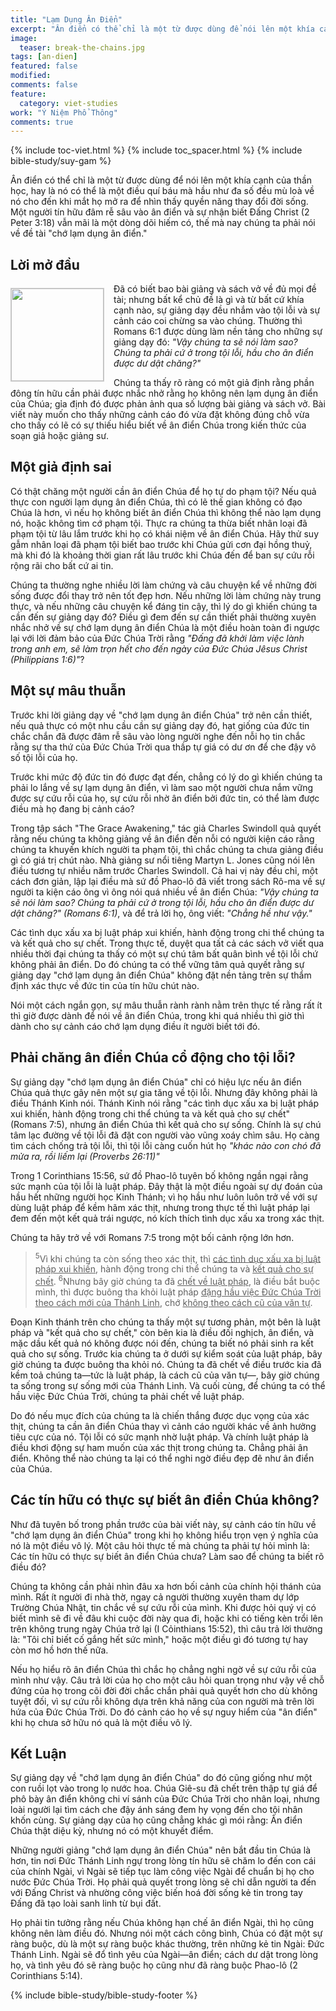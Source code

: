 ```yaml
---
title: "Lạm Dụng Ân Điển"
excerpt: "Ân điển có thể chỉ là một từ được dùng để nói lên một khía cạnh của thần học, hay là nó có thể là một điều quí báu mà hầu như đa số đều mù loà về nó cho đến khi mắt họ mở ra để nhìn thấy quyền năng thay đổi đời sống."
image: 
  teaser: break-the-chains.jpg
tags: [an-dien]
featured: false
modified:
comments: false
feature:
  category: viet-studies
work: "Ý Niệm Phổ Thông"
comments: true
---
```


{% include toc-viet.html %}
{% include toc_spacer.html %}
{% include bible-study/suy-gam %}

Ân điển có thể chỉ là một từ được dùng để nói lên một khía cạnh của thần học, hay là nó có thể là một điều quí báu mà hầu như đa số đều mù loà về nó cho đến khi mắt họ mở ra để nhìn thấy quyền năng thay đổi đời sống. Một người tín hữu đâm rễ sâu vào ân điển và sự nhận biết Đấng Christ (2 Peter 3:18) vẫn mãi là một dòng dõi hiếm có, thế mà nay chúng ta phải nói về đề tài "chớ lạm dụng ân điển."

## Lời mở đầu

<div>
<p>
<img alt src="{{ site.url }}/assets/images/break-the-chains.jpg" style="border: 1px solid #cccccc; margin: 7px 15px 0px 0px; max-width: 100%; height: 148px; padding: 0px; float: left;">
Đã có biết bao bài giảng và sách vở về đủ mọi đề tài; nhưng bất kể chủ đề là gì và từ bất cứ khía cạnh nào, sự giảng dạy đều nhắm vào tội lỗi và sự cảnh cáo coi chừng sa vào chúng. Thường thì Romans 6:1 được dùng làm nền tảng cho những sự giảng dạy đó: <em>"Vậy chúng ta sẽ nói làm sao? Chúng ta phải cứ ở trong tội lỗi, hầu cho ân điển được dư dật chăng?"</em>
</p>
</div>

<!-- ##################### PLACEHOLDER ###################-->

Chúng ta thấy rõ ràng có một giả định rằng phần đông tín hữu cần phải được nhắc nhở rằng họ không nên lạm dụng ân điển của Chúa; gỉa định đó được phản ảnh qua số lượng bài giảng và sách vở. Bài viết này muốn cho thấy những cảnh cáo đó vừa đặt không đúng chỗ vừa cho thấy có lẽ có sự thiếu hiểu biết về ân điển Chúa trong kiến thức của soạn giả hoặc giảng sư.

## Một giả định sai

Có thật chăng một người cần ân điển Chúa để họ tự do phạm tội? Nếu quả thực con người lạm dụng ân điển Chúa, thì có lẽ thế gian không có đạo Chúa là hơn, vì nếu họ không biết ân điển Chúa thì không thể nào lạm dụng nó, hoặc không tìm cớ phạm tội. Thực ra chúng ta thừa biết nhân loại đã phạm tội từ lâu lắm trước khi họ có khái niệm về ân điển Chúa. Hãy thử suy gẫm nhân loại đã phạm tội biết bao trước khi Chúa gửi cơn đại hồng thuỷ, mà khi đó là khoảng thời gian rất lâu trước khi Chúa đến để ban sự cứu rỗi rộng rãi cho bất cứ ai tin.

Chúng ta thường nghe nhiều lời làm chứng và câu chuyện kể về những đời sống được đổi thay trở nên tốt đẹp hơn. Nếu những lời làm chứng này trung thực, và nếu những câu chuyện kể đáng tin cậy, thì lý do gì khiến chúng ta cần đến sự giảng dạy đó? Điều gì đem đến sự cần thiết phải thường xuyên nhắc nhở về sự chớ lạm dụng ân điển Chúa là một điều hoàn toàn đi ngược lại với lời đảm bảo của Đức Chúa Trời rằng <em>"Ðấng đã khởi làm việc lành trong anh em, sẽ làm trọn hết cho đến ngày của Ðức Chúa Jêsus Christ (Philippians 1:6)"</em>?

## Một sự mâu thuẫn

Trước khi lời giảng dạy về "chớ lạm dụng ân điển Chúa" trở nên cần thiết, nếu quả thực có một nhu cầu cần sự giảng dạy đó, hạt giống của đức tin chắc chắn đã được đâm rễ sâu vào lòng người nghe đến nỗi họ tin chắc rằng sự tha thứ của Đức Chúa Trời qua thầp tự giá có dư ơn để che đậy vô số tội lỗi của họ.

Trước khi mức độ đức tin đó được đạt đến, chẳng có lý do gì khiến chúng ta phải lo lắng về sự lạm dụng ân điển, vì làm sao một người chưa nắm vững được sự cứu rỗi của họ, sự cứu rỗi nhờ ân điển bởi đức tin, có thể làm được điều mà họ đang bị cảnh cáo?

Trong tập sách "The Grace Awakening," tác giả Charles Swindoll quả quyết rằng nếu chúng ta không giảng về ân điển đến nỗi có người kiện cáo rằng chúng ta khuyến khích người ta phạm tội, thì chắc chúng ta chưa giảng điều gì có giá trị chút nào. Nhà giảng sư nổi tiêng Martyn L. Jones cũng nói lên điều tương tự nhiều năm trước Charles Swindoll. Cả hai vị này đều chỉ, một cách đơn giản, lập lại điều mà sứ đồ Phao-lô đã viết trong sách Rô-ma về sự người ta kiện cáo ông vì ông nói quá nhiều về ân điển Chúa: <em>"Vậy chúng ta sẽ nói làm sao? Chúng ta phải cứ ở trong tội lỗi, hầu cho ân điển được dư dật chăng?" (Romans 6:1)</em>, và để trả lời họ, ông viết: <em>"Chẳng hề như vậy."</em>

Các tình dục xấu xa bị luật pháp xui khiến, hành động trong chi thể chúng ta và kết quả cho sự chết. Trong thực tế, duyệt qua tất cả các sách vở viết qua nhiều thời đại chúng ta thấy có một sự chú tâm bất quân bình về tội lỗi chứ không phải ân điển. Do đó chúng ta có thể vững tâm quả quyết rằng sự giảng dạy "chớ lạm dụng ân điển Chúa" không đặt nền tảng trên sự thẩm định xác thực về đức tin của tín hữu chút nào.

Nói một cách ngắn gọn, sự mâu thuẫn rành rành nằm trên thực tế rằng rất ít thì giờ được dành để nói về ân điển Chúa, trong khi quá nhiều thì giờ thì dành cho sự cảnh cáo chớ lạm dụng điều ít người biết tới đó.

## Phải chăng ân điển Chúa cổ động cho tội lỗi?

Sự giảng dạy "chớ lạm dụng ân điển Chúa" chỉ có hiệu lực nếu ân điển Chúa quả thực gây nên một sự gia tăng về tội lỗi. Nhưng đây không phải là điều Thánh Kinh nói. Thánh Kinh nói rằng "các tình dục xấu xa bị luật pháp xui khiến, hành động trong chi thể chúng ta và kết quả cho sự chết" (Romans 7:5), nhưng ân điển Chúa thì kết quả cho sự sống. Chính là sự chú tâm lạc đường về tội lỗi đã đặt con người vào vũng xoáy chìm sâu. Họ càng tìm cách chống trả tội lỗi, thì tội lỗi càng cuốn hút họ <em>"khác nào con chó đã mửa ra, rồi liếm lại (Proverbs 26:11)"</em>

Trong 1 Corinthians 15:56, sứ đồ Phao-lô tuyên bố không ngần ngại rằng sức mạnh của tội lỗi là luật pháp. Đây thật là một điều ngoài sự dự đoán của hầu hết những người học Kinh Thánh; vì họ hầu như luôn luôn trở về với sự dùng luật pháp để kềm hãm xác thịt, nhưng trong thực tế thì luật pháp lại đem đến một kết quả trái ngược, nó kích thích tình dục xấu xa trong xác thịt.

Chúng ta hãy trở về với Romans 7:5 trong một bối cảnh rộng lớn hơn.

> <sup>5</sup>Vì khi chúng ta còn sống theo xác thịt, thì <u>các tình dục xấu xa bị luật pháp xui khiến</u>, hành động trong chi thể chúng ta và <u>kết quả cho sự chết</u>.  <sup>6</sup>Nhưng bây giờ chúng ta đã <u>chết về luật pháp</u>, là điều bắt buộc mình, thì được buông tha khỏi luật pháp <u>đặng hầu việc Ðức Chúa Trời theo cách mới của Thánh Linh</u>, chớ <u>không theo cách cũ của văn tự</u>.

Đoạn Kinh thánh trên cho chúng ta thấy một sự tương phản, một bên là luật pháp và "kết quả cho sự chết," còn bên kia là điều đối nghịch, ân điển, và mặc dầu kết quả nó không được nói đến, chúng ta biết nó phải sinh ra kết quả cho sự sống. Trước kia chúng ta ở dưới sự kiểm soát của luật pháp, bây giờ chúng ta được buông tha khỏi nó. Chúng ta đã chết về điều trước kia đã kềm toả chúng ta&mdash;tức là luật pháp, là cách cũ của văn tự&mdash;, bây giờ chúng ta sống trong sự sống mới của Thánh Linh. Và cuối cùng, để chúng ta có thể hầu việc Đức Chúa Trời, chúng ta phải chết về luật pháp.

Do đó nếu mục đích của chúng ta là chiến thắng được dục vọng của xác thịt, chúng ta cần ân điển Chúa thay vì cảnh cáo người khác về ảnh hưởng tiêu cực của nó. Tội lỗi có sức mạnh nhờ luật pháp. Và chính luật pháp là điều khơi động sự ham muốn của xác thịt trong chúng ta. Chẳng phải ân điển. Không thể nào chúng ta lại có thể nghi ngờ điều đẹp đẽ như ân điển của Chúa.

## Các tín hữu có thực sự biết ân điển Chúa không?

Như đã tuyên bố trong phần trước của bài viết này, sự cảnh cáo tín hữu về "chớ lạm dụng ân điển Chúa" trong khi họ không hiểu trọn vẹn ý nghĩa của nó là một điều vô lý. Một câu hỏi thực tế mà chúng ta phải tự hỏi mình là: Các tín hữu có thực sự biết ân điển Chúa chưa? Làm sao để chúng ta biết rõ điều đó?

Chúng ta không cần phải nhìn đâu xa hơn bối cảnh của chính hội thánh của mình. Rất ít người đi nhà thờ, ngay cả người thường xuyên tham dự lớp Trường Chúa Nhật, tin chắc về sự cứu rỗi của mình. Khi được hỏi quý vị có biết mình sẽ đi về đâu khi cuộc đời này qua đi, hoặc khi có tiếng kèn trổi lên trên không trung ngày Chúa trở lại (I Cỏinthians 15:52), thì câu trả lời thường là: "Tôi chỉ biết cố gắng hết sức mình," hoặc một điều gì đó tương tự hay còn mơ hồ hơn thế nữa.

Nếu họ hiểu rõ ân điển Chúa thì chắc họ chẳng nghi ngờ về sự cứu rỗi của mình như vậy. Câu trả lời của họ cho một câu hỏi quan trọng như vậy về chỗ đứng của họ trong cõi đời đời chắc chắn phải quả quyết hơn cho dù không tuyệt đối, vì sự cứu rỗi không dựa trên khả năng của con người mà trên lời hứa của Đức Chúa Trời. Do đó cảnh cáo họ về sự nguy hiểm của "ân điển" khi họ chưa sở hữu nó quả là một điều vô lý.

## Kết Luận

Sự giảng dạy về "chớ lạm dụng ân điển Chúa" do đó cũng giống như một con ruồi lọt vào trong lọ nước hoa. Chúa Giê-su đã chết trên thập tự giá để phô bày ân điển không chi ví sánh của Đức Chúa Trời cho nhân loại, nhưng loài người lại tìm cách che đậy ánh sáng đem hy vọng đến cho tội nhân khốn cùng. Sự giảng dạy của họ cũng chẳng khác gì mói rằng: Ân điển Chúa thật diệu kỳ, nhưng nó có một khuyết điểm.

Những người giảng "chớ lạm dụng ân điển Chúa" nên bắt đầu tin Chúa là hơn, tin nơi Đức Thánh Linh ngự trong lòng tín hữu sẽ chăm lo đến con cái của chính Ngài, vì Ngài sẽ tiếp tục làm công việc Ngài để chuẩn bị họ cho nước Đức Chúa Trời. Họ phải quả quyết trong lòng sẽ chỉ dẫn người ta đến với Đấng Christ và nhường công việc biến hoá đời sống kẻ tin trong tay Đấng đã tạo loài sanh linh từ bụi đất.

Họ phải tin tưởng rằng nếu Chúa không hạn chế ân điển Ngài, thì họ cũng không nên làm điều đó. Nhưng nói một cách công bình, Chúa có đặt một sự ràng buộc, dù là một sự ràng buộc khác thường, trên những kẻ tin Ngài: Đức Thánh Linh. Ngài sẽ đổ tình yêu của Ngài&mdash;ân điển; cách dư dật trong lòng họ, và tình yêu đó sẽ ràng buộc họ cũng như đã ràng buộc Phao-lô (2 Corinthians 5:14).

{% include bible-study/bible-study-footer %}

